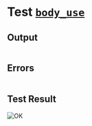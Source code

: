 # Test [`body_use`](../doc/tests/statement_usage.md#L592)

## Output

```,plain
```

## Errors

```,plain
```

## Test Result

![OK](../doc/tests/.test/body_use.png)
